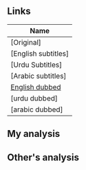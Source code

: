 ## Links
| Name  |
| ------------- |
|[Original] |
|[English subtitles] |
|[Urdu Subtitles] |
|[Arabic subtitles] |
|[English dubbed]()|
|[urdu dubbed] |
|[arabic dubbed] |

## My analysis


## Other's analysis